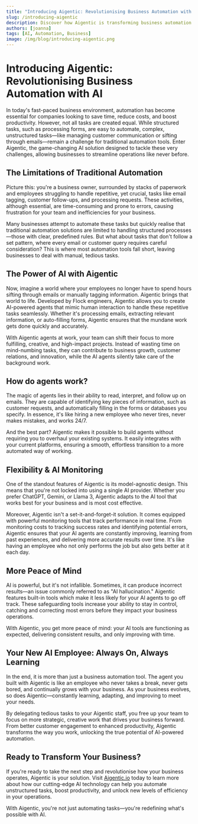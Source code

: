 ```yaml
---
title: "Introducing Aigentic: Revolutionising Business Automation with AI"
slug: /introducing-aigentic
description: Discover how Aigentic is transforming business automation by handling complex, unstructured tasks with AI
authors: [joanna]
tags: [AI, Automation, Business]
image: /img/blog/introducing-aigentic.png
---
```


# Introducing Aigentic: Revolutionising Business Automation with AI

In today's fast-paced business environment, automation has become essential for companies looking to save time, reduce costs, and boost productivity. However, not all tasks are created equal. While structured tasks, such as processing forms, are easy to automate, complex, unstructured tasks—like managing customer communication or sifting through emails—remain a challenge for traditional automation tools. Enter Aigentic, the game-changing AI solution designed to tackle these very challenges, allowing businesses to streamline operations like never before.

<!-- truncate -->

## The Limitations of Traditional Automation

Picture this: you're a business owner, surrounded by stacks of paperwork and employees struggling to handle repetitive, yet crucial, tasks like email tagging, customer follow-ups, and processing requests. These activities, although essential, are time-consuming and prone to errors, causing frustration for your team and inefficiencies for your business.

Many businesses attempt to automate these tasks but quickly realise that traditional automation solutions are limited to handling structured processes—those with clear, predefined rules. But what about tasks that don't follow a set pattern, where every email or customer query requires careful consideration? This is where most automation tools fall short, leaving businesses to deal with manual, tedious tasks.

## The Power of AI with Aigentic

Now, imagine a world where your employees no longer have to spend hours sifting through emails or manually tagging information. Aigentic brings that world to life. Developed by Flock engineers, Aigentic allows you to create AI-powered agents that mimic human interaction to handle these repetitive tasks seamlessly. Whether it's processing emails, extracting relevant information, or auto-filling forms, Aigentic ensures that the mundane work gets done quickly and accurately.

With Aigentic agents at work, your team can shift their focus to more fulfilling, creative, and high-impact projects. Instead of wasting time on mind-numbing tasks, they can contribute to business growth, customer relations, and innovation, while the AI agents silently take care of the background work.

## How do agents work?

The magic of agents lies in their ability to read, interpret, and follow up on emails. They are capable of identifying key pieces of information, such as customer requests, and automatically filling in the forms or databases you specify. In essence, it's like hiring a new employee who never tires, never makes mistakes, and works 24/7.

And the best part? Aigentic makes it possible to build agents without requiring you to overhaul your existing systems. It easily integrates with your current platforms, ensuring a smooth, effortless transition to a more automated way of working.

## Flexibility & AI Monitoring

One of the standout features of Aigentic is its model-agnostic design. This means that you're not locked into using a single AI provider. Whether you prefer ChatGPT, Gemini, or Llama 3, Aigentic adapts to the AI tool that works best for your business and is most cost effective.

Moreover, Aigentic isn't a set-it-and-forget-it solution. It comes equipped with powerful monitoring tools that track performance in real time. From monitoring costs to tracking success rates and identifying potential errors, Aigentic ensures that your AI agents are constantly improving, learning from past experiences, and delivering more accurate results over time. It's like having an employee who not only performs the job but also gets better at it each day.

## More Peace of Mind

AI is powerful, but it's not infallible. Sometimes, it can produce incorrect results—an issue commonly referred to as "AI hallucination." Aigentic features built-in tools which make it less likely for your AI agents to go off track. These safeguarding tools increase your ability to stay in control, catching and correcting most errors before they impact your business operations.

With Aigentic, you get more peace of mind: your AI tools are functioning as expected, delivering consistent results, and only improving with time.

## Your New AI Employee: Always On, Always Learning

In the end, it is more than just a business automation tool. The agent you built with Aigentic is like an employee who never takes a break, never gets bored, and continually grows with your business. As your business evolves, so does Aigentic—constantly learning, adapting, and improving to meet your needs.

By delegating tedious tasks to your Aigentic staff, you free up your team to focus on more strategic, creative work that drives your business forward. From better customer engagement to enhanced productivity, Aigentic transforms the way you work, unlocking the true potential of AI-powered automation.

## Ready to Transform Your Business?

If you're ready to take the next step and revolutionise how your business operates, Aigentic is your solution. Visit [Aigentic.io](https://aigentic.io) today to learn more about how our cutting-edge AI technology can help you automate unstructured tasks, boost productivity, and unlock new levels of efficiency in your operations.

With Aigentic, you're not just automating tasks—you're redefining what's possible with AI.
